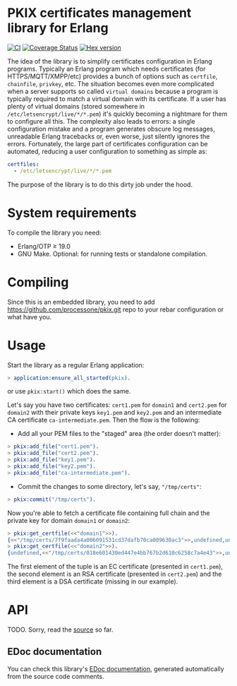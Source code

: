 PKIX certificates management library for Erlang
===============================================

[![CI](https://github.com/processone/pkix/actions/workflows/ci.yml/badge.svg?branch=master)](https://github.com/processone/pkix/actions/workflows/ci.yml)
[![Coverage Status](https://coveralls.io/repos/processone/pkix/badge.svg?branch=master&service=github)](https://coveralls.io/github/processone/pkix?branch=master)
[![Hex version](https://img.shields.io/hexpm/v/pkix.svg "Hex version")](https://hex.pm/packages/pkix)

The idea of the library is to simplify certificates configuration in Erlang programs.
Typically an Erlang program which needs certificates (for HTTPS/MQTT/XMPP/etc)
provides a bunch of options such as `certfile`, `chainfile`, `privkey`, etc.
The situation becomes even more complicated when a server supports so called `virtual domains`
because a program is typically required to match a virtual domain with its certificate.
If a user has plenty of virtual domains (stored somewhere in `/etc/letsencrypt/live/*/*.pem`)
it's quickly becoming a nightmare for them to configure all this. The complexity also leads to
errors: a single configuration mistake and a program generates obscure log messages,
unreadable Erlang tracebacks or, even worse, just silently ignores the errors. Fortunately,
the large part of certificates configuration can be automated, reducing a user configuration
to something as simple as:
```yaml
certfiles:
  - /etc/letsencrypt/live/*/*.pem
```
The purpose of the library is to do this dirty job under the hood.

# System requirements

To compile the library you need:

 - Erlang/OTP ≥ 19.0
 - GNU Make. Optional: for running tests or standalone compilation.

# Compiling

Since this is an embedded library, you need to add https://github.com/processone/pkix.git
repo to your rebar configuration or what have you.

# Usage

Start the library as a regular Erlang application:
```erl
> application:ensure_all_started(pkix).
```
or use `pkix:start()` which does the same.

Let's say you have two certificates: `cert1.pem` for `domain1` and `cert2.pem`
for `domain2` with their private keys `key1.pem` and `key2.pem` and
an intermediate CA certificate `ca-intermediate.pem`. Then the flow is the following:
- Add all your PEM files to the "staged" area (the order doesn't matter):
```erl
> pkix:add_file("cert1.pem").
> pkix:add_file("cert2.pem").
> pkix:add_file("key1.pem").
> pkix:add_file("key2.pem").
> pkix:add_file("ca-intermediate.pem").
```
- Commit the changes to some directory, let's say, `"/tmp/certs"`:
```erl
> pkix:commit("/tmp/certs").
```
Now you're able to fetch a certificate file containing full chain and the
private key for domain `domain1` or `domain2`:
```erl
> pkix:get_certfile(<<"domain1">>).
{<<"/tmp/certs/7f9faada4a006091531cd37dafb70ca009630ac3">>,undefined,undefined}
> pkix:get_certfile(<<"domain2">>).
{undefined,<<"/tmp/certs/018e601430ed447e4bb767b2d610c6258c7a4e43">>,undefined}
```
The first element of the tuple is an EC certificate (presented in `cert1.pem`),
the second element is an RSA certificate (presented in `cert2.pem`) and the third element
is a DSA certificate (missing in our example).

# API
TODO. Sorry, read the [source](https://github.com/processone/pkix/blob/master/src/pkix.erl) so far.

## EDoc documentation

You can check this library's 
[EDoc documentation](edoc.html), 
generated automatically from the source code comments.
